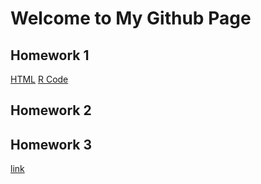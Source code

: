 # Welcome to My Github Page
## Homework 1
[HTML](https://bu-ie-360.github.io/spring22-adrianliakof/files/Homework1.html)
[R Code](https://bu-ie-360.github.io/spring22-adrianliakof/files/Homework1.R)
## Homework 2
## Homework 3
[link](https://moodle.boun.edu.tr/)
